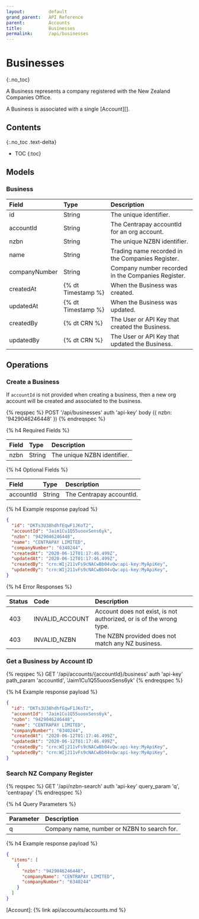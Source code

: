 ```yaml
---
layout:         default
grand_parent:   API Reference
parent:         Accounts
title:          Businesses
permalink:      /api/businesses
---
```


# Businesses
{:.no_toc}

A Business represents a company registered with the New Zealand Companies Office.

A Business is associated with a single [Account][].

## Contents
{:.no_toc .text-delta}

* TOC
{:toc}

## Models

### Business

|     Field     |        Type        |                    Description                     |
| :------------ | :----------------- | :------------------------------------------------- |
| id            | String             | The unique identifier.                             |
| accountId     | String             | The Centrapay accountId for an org account.        |
| nzbn          | String             | The unique NZBN identifier.                        |
| name          | String             | Trading name recorded in the Companies Register.   |
| companyNumber | String             | Company number recorded in the Companies Register. |
| createdAt     | {% dt Timestamp %} | When the Business was created.                     |
| updatedAt     | {% dt Timestamp %} | When the Business was updated.                     |
| createdBy     | {% dt CRN %}       | The User or API Key that created the Business.     |
| updatedBy     | {% dt CRN %}       | The User or API Key that updated the Business.     |

## Operations

### Create a Business

If `accountId` is not provided when creating a business, then a new
org account will be created and associated to the business.

{% reqspec %}
  POST '/api/businesses'
  auth 'api-key'
  body ({
    nzbn: '9429046246448'
  })
{% endreqspec %}

{% h4 Required Fields %}

| Field |  Type  |         Description         |
| :---- | :----- | :-------------------------- |
| nzbn  | String | The unique NZBN identifier. |

{% h4 Optional Fields %}

|   Field   |  Type  |       Description        |
| :-------- | :----- | :----------------------- |
| accountId | String | The Centrapay accountId. |

{% h4 Example response payload %}

```json
{
  "id": "DKTs3U38hdhfEqwF1JKoT2",
  "accountId": "Jaim1Cu1Q55uooxSens6yk",
  "nzbn": "9429046246448",
  "name": "CENTRAPAY LIMITED",
  "companyNumber": "6340244",
  "createdAt": "2020-06-12T01:17:46.499Z",
  "updatedAt": "2020-06-12T01:17:46.499Z",
  "createdBy": "crn:WIj211vFs9cNACwBb04vQw:api-key:MyApiKey",
  "updatedBy": "crn:WIj211vFs9cNACwBb04vQw:api-key:MyApiKey",
}
```

{% h4 Error Responses %}

| Status |      Code       |                             Description                             |
| :----- | :-------------- | :------------------------------------------------------------------ |
| 403    | INVALID_ACCOUNT | Account does not exist, is not authorized, or is of the wrong type. |
| 403    | INVALID_NZBN    | The NZBN provided does not match any NZ business.                   |

### Get a Business by Account ID

{% reqspec %}
  GET '/api/accounts/{accountId}/business'
  auth 'api-key'
  path_param 'accountId', 'Jaim1Cu1Q55uooxSens6yk'
{% endreqspec %}

{% h4 Example response payload %}

```json
{
  "id": "DKTs3U38hdhfEqwF1JKoT2",
  "accountId": "Jaim1Cu1Q55uooxSens6yk",
  "nzbn": "9429046246448",
  "name": "CENTRAPAY LIMITED",
  "companyNumber": "6340244",
  "createdAt": "2020-06-12T01:17:46.499Z",
  "updatedAt": "2020-06-12T01:17:46.499Z",
  "createdBy": "crn:WIj211vFs9cNACwBb04vQw:api-key:MyApiKey",
  "updatedBy": "crn:WIj211vFs9cNACwBb04vQw:api-key:MyApiKey",
}
```

### Search NZ Company Register

{% reqspec %}
  GET '/api/nzbn-search'
  auth 'api-key'
  query_param 'q', 'centrapay'
{% endreqspec %}

{% h4 Query Parameters %}

| Parameter |                 Description                 |
| :-------- | :------------------------------------------ |
| q         | Company name, number or NZBN to search for. |

{% h4 Example response payload %}

```json
{
  "items": [
    {
      "nzbn": "9429046246448",
      "companyName": "CENTRAPAY LIMITED",
      "companyNumber": "6340244"
    }
  ]
}
```

[Account]: {% link api/accounts/accounts.md %}
